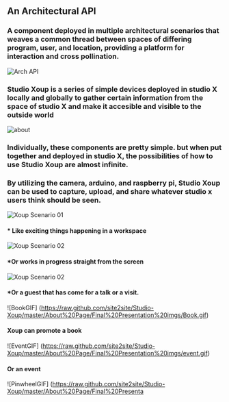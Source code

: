 ## An Architectural API

### A component deployed in multiple architectural scenarios that weaves a common thread between spaces of differing program, user, and location, providing a platform for interaction and cross pollination.      

![Arch API](https://raw.github.com/site2site/Studio-Xoup/master/About%20Page/Final%20Presentation%20imgs/api%20definition-01.jpg)

### Studio Xoup is a series of simple devices deployed in studio X locally and globally to gather certain information from the space of studio X and make it accesible and visible to the outside world

![about](https://raw.github.com/site2site/Studio-Xoup/master/About%20Page/About-web-expanded.jpg)

### Individually, these components are pretty simple. but when put together and deployed in studio X, the possibilities of how to use Studio Xoup are almost infinite.

### By utilizing the camera, arduino, and raspberry pi, Studio Xoup can be used to capture, upload, and share whatever studio x users think should be seen.

![Xoup Scenario 01](https://raw.github.com/site2site/Studio-Xoup/master/About%20Page/Final%20Presentation%20imgs/xoup%20scenario-04.jpg)
#### * Like exciting things happening in a workspace

![Xoup Scenario 02](https://raw.github.com/site2site/Studio-Xoup/master/About%20Page/Final%20Presentation%20imgs/xoup%20scenario-05.jpg)
#### *Or works in progress straight from the screen

![Xoup Scenario 02](https://raw.github.com/site2site/Studio-Xoup/master/About%20Page/Final%20Presentation%20imgs/xoup%20scenario-06.jpg)
#### *Or a guest that has come for a talk or a visit.



![BookGIF] (https://raw.github.com/site2site/Studio-Xoup/master/About%20Page/Final%20Presentation%20imgs/Book.gif)
#### Xoup can promote a book



 ![EventGIF] (https://raw.github.com/site2site/Studio-Xoup/master/About%20Page/Final%20Presentation%20imgs/event.gif)
#### Or an event



![PinwheelGIF] (https://raw.github.com/site2site/Studio-Xoup/master/About%20Page/Final%20Presenta
